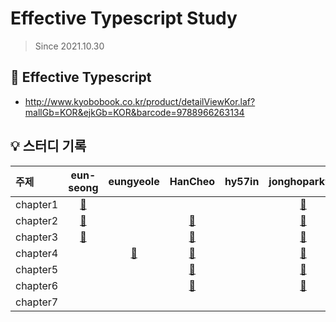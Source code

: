 # Effective Typescript Study

> Since 2021.10.30

## 📘 Effective Typescript

- http://www.kyobobook.co.kr/product/detailViewKor.laf?mallGb=KOR&ejkGb=KOR&barcode=9788966263134

<!--
    링크가 없을 경우는 테이블에서 자신의 열 문자수만큼 빈칸으로 채웁니다.
    링크가 있을 경우 양쪽에 blank를 하나씩 삽입니다.
 -->

## 💡 스터디 기록

| 주제     |         eun-seong          |         eungyeole          |         HanCheo          | hy57in |         jonghopark95          |         ykss          |
| :------- | :------------------------: | :------------------------: | :----------------------: | :----: | :---------------------------: | :-------------------: |
| chapter1 | [🔗](./chapter1/eun-seong) |                            |                          |        | [🔗](./chapter1/jonghopark95) | [🔗](./chapter1/ykss) |
| chapter2 | [🔗](./chapter2/eun-seong) |                            | [🔗](./chapter2/HanCheo) |        | [🔗](./chapter2/jonghopark95) |                       |
| chapter3 | [🔗](./chapter3/eun-seong) |                            | [🔗](./chapter3/HanCheo) |        | [🔗](./chapter3/jonghopark95) |                       |
| chapter4 |                            | [🔗](./chapter4/eungyeole) | [🔗](./chapter4/HanCheo) |        | [🔗](./chapter4/jonghopark95) | [🔗](./chapter4/ykss) |
| chapter5 |                            |                            | [🔗](./chapter5/HanCheo) |        | [🔗](./chapter5/jonghopark95) | [🔗](./chapter5/ykss) |
| chapter6 |                            |                            | [🔗](./chapter6/HanCheo) |        | [🔗](./chapter6/jonghopark95) | [🔗](./chapter6/ykss) |
| chapter7 |                            |                            |                          |        |                               | [🔗](./chapter7/ykss) |

